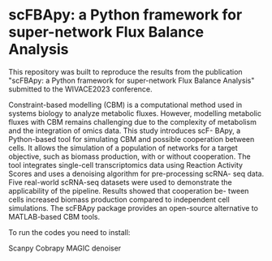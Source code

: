 # scFBApy: a Python framework for super-network Flux Balance Analysis

This repository was built to reproduce the results from the publication "scFBApy: a Python framework for
super-network Flux Balance Analysis" submitted to the WIVACE2023 conference.

Constraint-based modelling (CBM) is a computational method
used in systems biology to analyze metabolic fluxes. However, modelling
metabolic fluxes with CBM remains challenging due to the complexity of
metabolism and the integration of omics data. This study introduces scF-
BApy, a Python-based tool for simulating CBM and possible cooperation
between cells. It allows the simulation of a population of networks for a
target objective, such as biomass production, with or without cooperation. The tool integrates single-cell transcriptomics data using Reaction
Activity Scores and uses a denoising algorithm for pre-processing scRNA-
seq data. Five real-world scRNA-seq datasets were used to demonstrate
the applicability of the pipeline. Results showed that cooperation be-
tween cells increased biomass production compared to independent cell
simulations. The scFBApy package provides an open-source alternative
to MATLAB-based CBM tools.

To run the codes you need to install:

Scanpy
Cobrapy
MAGIC denoiser

